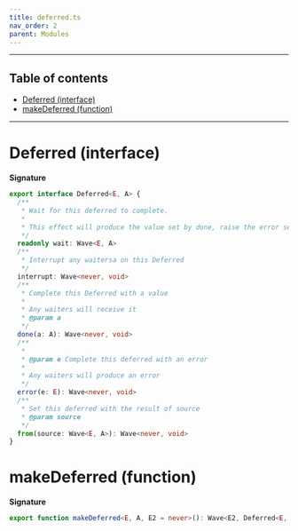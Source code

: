 ```yaml
---
title: deferred.ts
nav_order: 2
parent: Modules
---
```


---

<h2 class="text-delta">Table of contents</h2>

- [Deferred (interface)](#deferred-interface)
- [makeDeferred (function)](#makedeferred-function)

---

# Deferred (interface)

**Signature**

```ts
export interface Deferred<E, A> {
  /**
   * Wait for this deferred to complete.
   *
   * This effect will produce the value set by done, raise the error set by error or interrupt
   */
  readonly wait: Wave<E, A>
  /**
   * Interrupt any waitersa on this Deferred
   */
  interrupt: Wave<never, void>
  /**
   * Complete this Deferred with a value
   *
   * Any waiters will receive it
   * @param a
   */
  done(a: A): Wave<never, void>
  /**
   *
   * @param e Complete this deferred with an error
   *
   * Any waiters will produce an error
   */
  error(e: E): Wave<never, void>
  /**
   * Set this deferred with the result of source
   * @param source
   */
  from(source: Wave<E, A>): Wave<never, void>
}
```

# makeDeferred (function)

**Signature**

```ts
export function makeDeferred<E, A, E2 = never>(): Wave<E2, Deferred<E, A>> { ... }
```
